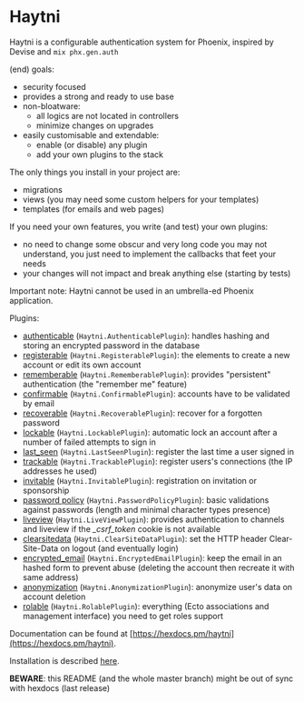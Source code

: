# Haytni

Haytni is a configurable authentication system for Phoenix, inspired by Devise and `mix phx.gen.auth`

(end) goals:

* security focused
* provides a strong and ready to use base
* non-bloatware:
  + all logics are not located in controllers
  + minimize changes on upgrades
* easily customisable and extendable:
  + enable (or disable) any plugin
  + add your own plugins to the stack

The only things you install in your project are:

* migrations
* views (you may need some custom helpers for your templates)
* templates (for emails and web pages)

If you need your own features, you write (and test) your own plugins:

* no need to change some obscur and very long code you may not understand, you just need to implement the callbacks that feet your needs
* your changes will not impact and break anything else (starting by tests)


Important note: Haytni cannot be used in an umbrella-ed Phoenix application.


Plugins:

* [authenticable](https://hexdocs.pm/haytni/Haytni.AuthenticablePlugin.html) (`Haytni.AuthenticablePlugin`): handles hashing and storing an encrypted password in the database
* [registerable](https://hexdocs.pm/haytni/Haytni.RegisterablePlugin.html) (`Haytni.RegisterablePlugin`): the elements to create a new account or edit its own account
* [rememberable](https://hexdocs.pm/haytni/Haytni.RememberablePlugin.html) (`Haytni.RememberablePlugin`): provides "persistent" authentication (the "remember me" feature)
* [confirmable](https://hexdocs.pm/haytni/Haytni.ConfirmablePlugin.html) (`Haytni.ConfirmablePlugin`): accounts have to be validated by email
* [recoverable](https://hexdocs.pm/haytni/Haytni.RecoverablePlugin.html) (`Haytni.RecoverablePlugin`): recover for a forgotten password
* [lockable](https://hexdocs.pm/haytni/Haytni.LockablePlugin.html) (`Haytni.LockablePlugin`): automatic lock an account after a number of failed attempts to sign in
* [last_seen](https://hexdocs.pm/haytni/Haytni.LastSeenPlugin.html) (`Haytni.LastSeenPlugin`): register the last time a user signed in
* [trackable](https://hexdocs.pm/haytni/Haytni.TrackablePlugin.html) (`Haytni.TrackablePlugin`): register users's connections (the IP addresses he used)
* [invitable](https://hexdocs.pm/haytni/Haytni.InvitablePlugin.html) (`Haytni.InvitablePlugin`): registration on invitation or sponsorship
* [password policy](https://hexdocs.pm/haytni/Haytni.PasswordPolicyPlugin.html) (`Haytni.PasswordPolicyPlugin`): basic validations against passwords (length and minimal character types presence)
* [liveview](https://hexdocs.pm/haytni/Haytni.LiveViewPlugin.html) (`Haytni.LiveViewPlugin`): provides authentication to channels and liveview if the *\_csrf\_token* cookie is not available
* [clearsitedata](https://hexdocs.pm/haytni/Haytni.ClearSiteDataPlugin.html) (`Haytni.ClearSiteDataPlugin`): set the HTTP header Clear-Site-Data on logout (and eventually login)
* [encrypted_email](https://hexdocs.pm/haytni/Haytni.EncryptedEmailPlugin.html) (`Haytni.EncryptedEmailPlugin`): keep the email in an hashed form to prevent abuse (deleting the account then recreate it with same address)
* [anonymization](https://hexdocs.pm/haytni/Haytni.AnonymizationPlugin.html) (`Haytni.AnonymizationPlugin`): anonymize user's data on account deletion
* [rolable](https://hexdocs.pm/haytni/Haytni.RolablePlugin.html) (`Haytni.RolablePlugin`): everything (Ecto associations and management interface) you need to get roles support

Documentation can be found at [https://hexdocs.pm/haytni](https://hexdocs.pm/haytni).

Installation is described [here](https://hexdocs.pm/haytni/installation.html).

**BEWARE**: this README (and the whole master branch) might be out of sync with hexdocs (last release)
